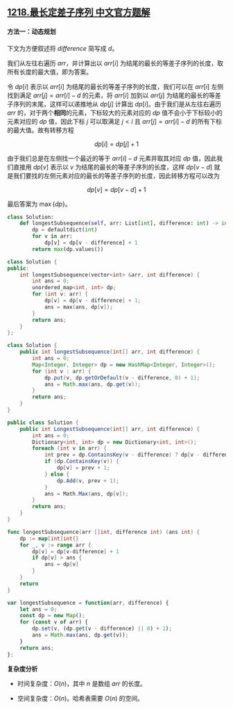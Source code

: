 ## [1218.最长定差子序列 中文官方题解](https://leetcode.cn/problems/longest-arithmetic-subsequence-of-given-difference/solutions/100000/zui-chang-ding-chai-zi-xu-lie-by-leetcod-xkua)
#### 方法一：动态规划

下文为方便叙述将 $\textit{difference}$ 简写成 $d$。

我们从左往右遍历 $\textit{arr}$，并计算出以 $\textit{arr}[i]$ 为结尾的最长的等差子序列的长度，取所有长度的最大值，即为答案。

令 $\textit{dp}[i]$ 表示以 $\textit{arr}[i]$ 为结尾的最长的等差子序列的长度，我们可以在 $\textit{arr}[i]$ 左侧找到满足 $\textit{arr}[j]=\textit{arr}[i]-d$ 的元素，将 $\textit{arr}[i]$ 加到以 $\textit{arr}[j]$ 为结尾的最长的等差子序列的末尾，这样可以递推地从 $dp[j]$ 计算出 $dp[i]$。由于我们是从左往右遍历 $\textit{arr}$ 的，对于两个**相同**的元素，下标较大的元素对应的 $\textit{dp}$ 值不会小于下标较小的元素对应的 $\textit{dp}$ 值，因此下标 $j$ 可以取满足 $j<i$ 且 $\textit{arr}[j]=\textit{arr}[i]-d$ 的所有下标的最大值。故有转移方程

$$
\textit{dp}[i] = \textit{dp}[j] + 1
$$

由于我们总是在左侧找一个最近的等于 $\textit{arr}[i]-d$ 元素并取其对应 $\textit{dp}$ 值，因此我们直接用 $\textit{dp}[v]$ 表示以 $v$ 为结尾的最长的等差子序列的长度，这样 $\textit{dp}[v-d]$ 就是我们要找的左侧元素对应的最长的等差子序列的长度，因此转移方程可以改为

$$
\textit{dp}[v] = \textit{dp}[v-d] + 1
$$

最后答案为 $\max\{\textit{dp}\}$。

```Python [sol1-Python3]
class Solution:
    def longestSubsequence(self, arr: List[int], difference: int) -> int:
        dp = defaultdict(int)
        for v in arr:
            dp[v] = dp[v - difference] + 1
        return max(dp.values())
```

```C++ [sol1-C++]
class Solution {
public:
    int longestSubsequence(vector<int> &arr, int difference) {
        int ans = 0;
        unordered_map<int, int> dp;
        for (int v: arr) {
            dp[v] = dp[v - difference] + 1;
            ans = max(ans, dp[v]);
        }
        return ans;
    }
};
```

```Java [sol1-Java]
class Solution {
    public int longestSubsequence(int[] arr, int difference) {
        int ans = 0;
        Map<Integer, Integer> dp = new HashMap<Integer, Integer>();
        for (int v : arr) {
            dp.put(v, dp.getOrDefault(v - difference, 0) + 1);
            ans = Math.max(ans, dp.get(v));
        }
        return ans;
    }
}
```

```C# [sol1-C#]
public class Solution {
    public int LongestSubsequence(int[] arr, int difference) {
        int ans = 0;
        Dictionary<int, int> dp = new Dictionary<int, int>();
        foreach (int v in arr) {
            int prev = dp.ContainsKey(v - difference) ? dp[v - difference] : 0;
            if (dp.ContainsKey(v)) {
                dp[v] = prev + 1;
            } else {
                dp.Add(v, prev + 1);
            }
            ans = Math.Max(ans, dp[v]);
        }
        return ans;
    }
}
```

```go [sol1-Golang]
func longestSubsequence(arr []int, difference int) (ans int) {
    dp := map[int]int{}
    for _, v := range arr {
        dp[v] = dp[v-difference] + 1
        if dp[v] > ans {
            ans = dp[v]
        }
    }
    return
}
```

```JavaScript [sol1-JavaScript]
var longestSubsequence = function(arr, difference) {
    let ans = 0;
    const dp = new Map();
    for (const v of arr) {
        dp.set(v, (dp.get(v - difference) || 0) + 1);
        ans = Math.max(ans, dp.get(v));
    }
    return ans;
};
```

**复杂度分析**

- 时间复杂度：$O(n)$，其中 $n$ 是数组 $\textit{arr}$ 的长度。

- 空间复杂度：$O(n)$。哈希表需要 $O(n)$ 的空间。